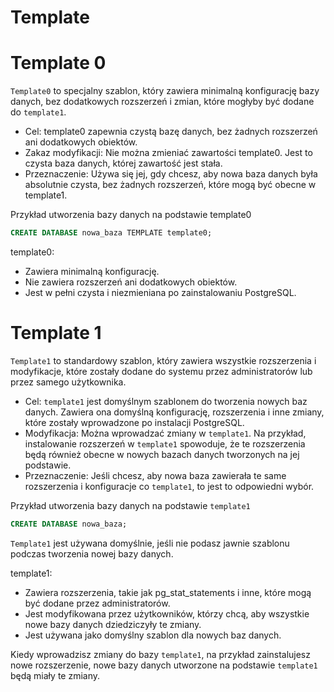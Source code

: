 # Template
# Template 0
`Template0` to specjalny szablon, który zawiera minimalną konfigurację bazy danych, bez dodatkowych rozszerzeń i zmian, które mogłyby być dodane do `template1`.
- Cel: template0 zapewnia czystą bazę danych, bez żadnych rozszerzeń ani dodatkowych obiektów.
- Zakaz modyfikacji: Nie można zmieniać zawartości template0. Jest to czysta baza danych, której zawartość jest stała.
- Przeznaczenie: Używa się jej, gdy chcesz, aby nowa baza danych była absolutnie czysta, bez żadnych rozszerzeń, które mogą być obecne w template1.

Przykład utworzenia bazy danych na  podstawie template0
```sql
CREATE DATABASE nowa_baza TEMPLATE template0;
```

template0:

- Zawiera minimalną konfigurację.
- Nie zawiera rozszerzeń ani dodatkowych obiektów.
- Jest w pełni czysta i niezmieniana po zainstalowaniu PostgreSQL.


# Template 1
`Template1` to standardowy szablon, który zawiera wszystkie rozszerzenia i modyfikacje, które zostały dodane do systemu przez administratorów lub przez samego użytkownika.

- Cel: `template1` jest domyślnym szablonem do tworzenia nowych baz danych. Zawiera ona domyślną konfigurację, rozszerzenia i inne zmiany, które zostały wprowadzone po instalacji PostgreSQL.
- Modyfikacja: Można wprowadzać zmiany w `template1`. Na przykład, instalowanie rozszerzeń w `template1` spowoduje, że te rozszerzenia będą również obecne w nowych bazach danych tworzonych na jej podstawie.
- Przeznaczenie: Jeśli chcesz, aby nowa baza zawierała te same rozszerzenia i konfiguracje co `template1`, to jest to odpowiedni wybór.

Przykład utworzenia bazy danych na  podstawie `template1`
```sql
CREATE DATABASE nowa_baza;

```
`Template1` jest używana domyślnie, jeśli nie podasz jawnie szablonu podczas tworzenia nowej bazy danych.

template1:

- Zawiera rozszerzenia, takie jak pg_stat_statements i inne, które mogą być dodane przez administratorów.
- Jest modyfikowana przez użytkowników, którzy chcą, aby wszystkie nowe bazy danych dziedziczyły te zmiany.
- Jest używana jako domyślny szablon dla nowych baz danych.

Kiedy wprowadzisz zmiany do bazy `template1`, na przykład zainstalujesz nowe rozszerzenie, nowe bazy danych utworzone na podstawie `template1` będą miały te zmiany.

